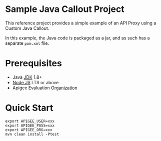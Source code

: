 # Sample Java Callout Project

This reference project provides a simple example of an API Proxy using a Custom Java Callout.

In this example, the Java code is packaged as a jar, and as such has a separate `pom.xml` file.

# Prerequisites

-   Java [JDK](https://www.oracle.com/uk/java/technologies/javase-downloads.html) 1.8+
-   [Node JS](https://nodejs.org/) LTS or above
-   Apigee Evaluation [Organization](https://login.apigee.com/sign__up)

# Quick Start

```shell
export APIGEE_USER=xxx
export APIGEE_PASS=xxx
export APIGEE_ORG=xxx
mvn clean install -Ptest
```
